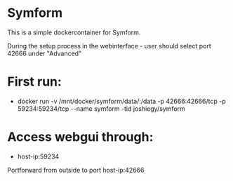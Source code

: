 # Symform
This is a simple dockercontainer for Symform.

During the setup process in the webinterface - user should select port 42666 under "Advanced"

# First run:
* docker run -v /mnt/docker/symform/data/:/data -p 42666:42666/tcp -p 59234:59234/tcp --name symform -tid joshiegy/symform

# Access webgui through:
* host-ip:59234

Portforward from outside to port host-ip:42666
